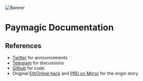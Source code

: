 ![Banner](/docs/img/alt-banner.jpg)
# Paymagic Documentation




## References
* [Twitter](https://twitter.com/paymagic_) for announcements
* [Telegram](https://t.me/paymagic) for discussions
* [Github](https://github.com/corbinpage/paymagic-contracts) for code
* Original [EthOnline hack](https://showcase.ethglobal.com/ethonline2021/paymagic) and [PRD on Mirror](https://launch.mirror.xyz/tkvx9MAcsuSag0l5fa_7CmRTKyPSlyRtrMHulwknMUw) for the origin story